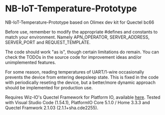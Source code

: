 # NB-IoT-Temperature-Prototype
NB-IoT-Temperature-Prototype based on Olimex dev kit for Quectel bc66

Before use, remember to modify the appropriate #defines and constants to match your environment. Namely APN_OPERATOR, SERVER_ADDRESS, SERVER_PORT and REQUEST_TEMPLATE.

The code should work "as is", though certain limitations do remain. You can check the TODOs in the source code for improvement ideas and/or unimplemented features.

For some reason, reading temperatures of UART/1-wire occasionally prevents the device from entering deepsleep state. This is fixed in the code with periodically reseting the device, but a better/more dynamic approach should be implemented for production use. 

Requires Wiz-IO's Quectel Framework for Platform IO, available [here](https://github.com/Wiz-IO/framework-quectel). Tested with Visual Studio Code (1.54.1), PlatformIO Core 5.1.0 / Home 3.3.3 and Quectel Framwork 2.1.03 (2.1.1+sha.cde2255).

